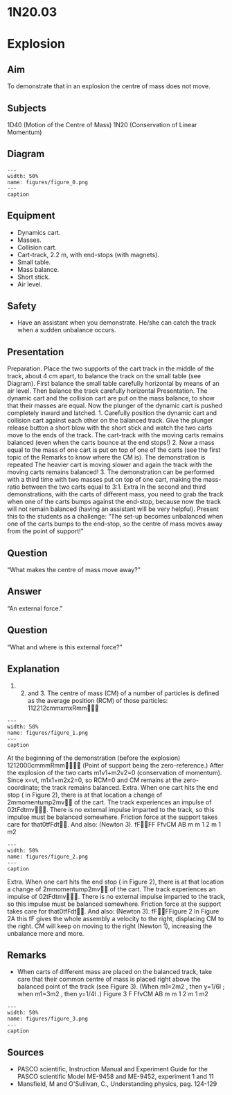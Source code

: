 # 1N20.03 
  # Explosion 
    
  
## Aim   
 To demonstrate that in an explosion the centre of mass does not move.    
  
## Subjects   
 1D40 (Motion of the Centre of Mass) 1N20 (Conservation of Linear Momentum)   
  
## Diagram   
   
```{figure} figures/figure_0.png  
---  
width: 50%  
name: figures/figure_0.png  
---  
caption  
``` 
     
  
## Equipment   
 
 *  Dynamics cart. 
 *  Masses. 
 *  Collision cart. 
 *  Cart-track, 2.2 m, with end-stops (with magnets).  
 *  Small table. 
 *  Mass balance. 
 *  Short stick. 
 *  Air level.   
  
## Safety   
 
 *  Have an assistant when you demonstrate. He/she can catch the track when a sudden unbalance occurs.
     
  
## Presentation   
 Preparation. Place the two supports of the cart track in the middle of the track, about 4 cm apart, to balance the track on the small table (see Diagram). First balance the small table carefully horizontal by means of an air level. Then balance the track carefully horizontal Presentation. The dynamic cart and the collision cart are put on the mass balance, to show that their masses are equal. Now the plunger of the dynamic cart is pushed completely inward and latched. 1. Carefully position the dynamic cart and collision cart against each other on the balanced track. Give the plunger release button a short blow with the short stick and watch the two carts move to the ends of the track. The cart-track with the moving carts remains balanced (even when the carts bounce at the end stops!) 2. Now a mass equal to the mass of one cart is put on top of one of the carts (see the first topic of the Remarks to know where the CM is). The demonstration is repeated The heavier cart is moving slower and again the track with the moving carts remains balanced! 3. The demonstration can be performed with a third time with two masses put on top of one cart, making the mass-ratio between the two carts equal to 3:1. Extra In the second and third demonstrations, with the carts of different mass, you need to grab the track when one of the carts bumps against the end-stop, because now the track will not remain balanced (having an assistant will be very helpful). Present this to the students as a challenge: “The set-up becomes unbalanced when one of the carts bumps to the end-stop, so the centre of mass moves away from the point of support!”   
  
## Question   
 “What makes the centre of mass move away?”   
  
## Answer   
 “An external force.”    
  
## Question   
 “What and where is this external force?”   
  
## Explanation   
 1. 2. and 3. The centre of mass (CM) of a number of particles is defined as the average position (RCM) of those particles: 112212cmmxmxRmm   
```{figure} figures/figure_1.png  
---  
width: 50%  
name: figures/figure_1.png  
---  
caption  
``` 
 At the beginning of the demonstration (before the explosion) 1212000cmmmRmm (Point of support being the zero-reference.) After the explosion of the two carts m1v1+m2v2=0 (conservation of momentum). Since x=vt, m1x1+m2x2=0, so RCM=0 and CM remains at the zero-coordinate; the track remains balanced.   Extra. When one cart hits the end stop ( in Figure 2), there is at that location a change of 2mmomentump2mv of the cart. The track experiences an impulse of 02tFdtmv. There is no external impulse imparted to the track, so this impulse must be balanced somewhere. Friction force at the support takes care for that0tfFdt. And also:  (Newton 3). fFFF FfvCM AB  m m 1 2 m 1 m2   
```{figure} figures/figure_2.png  
---  
width: 50%  
name: figures/figure_2.png  
---  
caption  
``` 
  Extra. When one cart hits the end stop ( in Figure 2), there is at that location a change of 2mmomentump2mv of the cart. The track experiences an impulse of 02tFdtmv. There is no external impulse imparted to the track, so this impulse must be balanced somewhere. Friction force at the support takes care for that0tfFdt. And also:  (Newton 3). fFFFigure 2  In Figure 2A this fF gives the whole assembly a velocity to the right, displacing CM to the right. CM will keep on moving to the right (Newton 1), increasing the unbalance more and more.   
  
## Remarks   
 
 *  When carts of different mass are placed on the balanced track, take care that their common centre of mass is placed right above the balanced point of the track (see Figure 3). (When m1=2m2 , then y=1/6l ; when m1=3m2 , then y=1/4l .)                  Figure 3  F FfvCM AB  m m 1 2 m 1 m2   
```{figure} figures/figure_3.png  
---  
width: 50%  
name: figures/figure_3.png  
---  
caption  
```
 
      
  
## Sources   
 
 *  PASCO scientific, Instruction Manual and Experiment Guide for the PASCO scientific Model ME-9458 and ME-9452, experiment 1 and 11 
 *  Mansfield, M and O'Sullivan, C., Understanding physics, pag. 124-129
  